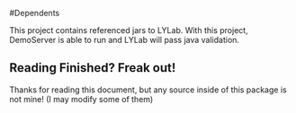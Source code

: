 #Dependents

This project contains referenced jars to LYLab.
With this project, DemoServer is able to run and LYLab will pass java validation.

## Reading Finished? Freak out!
Thanks for reading this document, but any source inside of this package is not mine! (I may modify some of them)